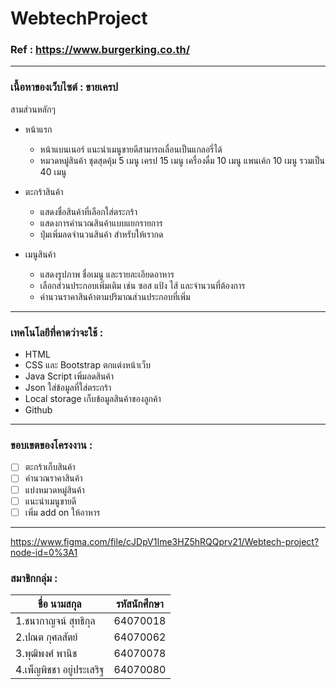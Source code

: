 # WebtechProject



### Ref : https://www.burgerking.co.th/
---
### เนื้อหาของเว็บไซต์ :  ขายเครป 
สามส่วนหลักๆ 
- หน้าแรก
	- หน้าแบนเนอร์ แนะนำเมนูขายดีสามารถเลื่อนเป็นแกลอรี่ได้ 
	- หมวดหมู่สินค้า ชุดสุดคุ้ม 5 เมนู เครป 15 เมนู เครื่องดื่ม 10 เมนู แพนเค้ก 10 เมนู รวมเป็น 40 เมนู

- ตะกร้าสินค้า
	- แสดงชื่อสินค้าที่เลือกใส่ตระกร้า
	- แสดงการคำนวณสินค้าแบบแยกรายการ
	- ปุ่มเพิ่มลดจำนวนสินค้า สำหรับให้เรากด

- เมนูสินค้า
	- แสดงรูปภาพ ชื่อเมนู และรายละเอียดอาหาร
	- เลือกส่วนประกอบเพิ่มเติม เช่น ซอส แป้ง ไส้ และจำนวนที่ต้องการ
	- คำนวนราคาสินค้าตามปริมาณส่วนประกอบที่เพิ่ม

---
### เทคโนโลยีที่คาดว่าจะใช้ :
- HTML 
- CSS และ Bootstrap  ตกแต่งหน้าเว็บ
- Java Script เพิ่มลดสินค้า 
- Json ใส่ข้อมูลที่ใส่ตระกร้า
- Local storage เก็บข้อมูลสินค้าของลูกค้า
- Github

---
### ขอบเขตของโครงงาน : 

- [ ] ตะกร้าเก็บสินค้า
- [ ] คำนวณราคาสินค้า
- [ ] แบ่งหมวดหมู่สินค้า
- [ ] แนะนำเมนูขายดี
- [ ] เพิ่ม add on ให้อาหาร

---
https://www.figma.com/file/cJDpV1Ime3HZ5hRQQprv21/Webtech-project?node-id=0%3A1



### สมาชิกกลุ่ม :

| ชื่อ นามสกุล  | รหัสนักศึกษา |
| ------------- | ------------- |
| 1.ชนากาญจน์ สุทธิกุล  | 64070018  |
| 2.ปณต กุศลสัตย์  | 64070062  |
| 3.พุฒิพงศ์ พานิช  | 64070078  | 
| 4.เพ็ญพิชชา อยู่ประเสริฐ  | 64070080  | 

